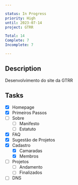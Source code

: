 ```yaml
---

status: In Progress
priority: High
until: 2023-07-14
project: GTRR

Total: 14
Complete: 7
Incomplete: 7

---
```

## Description
Desenvolvimento do site da GTRR

## Tasks

- [x] Homepage
- [x] Primeiros Passos
- [ ] Sobre
	- [ ] Manifesto
	- [ ] Estatuto
- [x] FAQ
- [x] Sugestão de Projetos
- [x] Cadastro
	- [x] Camaradas
	- [x] Membros
- [ ] Projetos
	- [ ] Andamento
	- [ ] Finalizados
- [ ] DNS